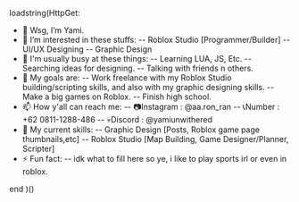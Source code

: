loadstring(HttpGet:
- 🤙 Wsg, I’m Yami.
- 📌 I’m interested in these stuffs:
      -- Roblox Studio [Programmer/Builder]
      -- UI/UX Designing
      -- Graphic Design
- 📑 I'm usually busy at these things:
      -- Learning LUA, JS, Etc.
      -- Searching ideas for designing.
      -- Talking with friends n others.
- 🎯 My goals are:
      -- Work freelance with my Roblox Studio
        building/scripting skills, and also with my graphic
        designing skills.
      -- Make a big games on Roblox.
      -- Finish high school.
- 📫 How y'all can reach me:
      -- 📷Instagram : @aa.ron_ran
      -- 📞Number : +62 0811-1288-486
      -- 💀Discord : @yamiunwithered
- 📜 My current skills:
      -- Graphic Design [Posts, Roblox game page thumbnails,etc]
      -- Roblox Studio [Map Building, Game Designer/Planner, Scripter]
- ⚡ Fun fact:
      -- idk what to fill here so ye, i like to play sports irl or
         even in roblox.
  
end
    )()
